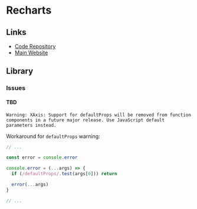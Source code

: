 # Recharts

## Links

- [Code Repository](https://github.com/recharts/recharts)
- [Main Website](https://recharts.org)

## Library

### Issues

#### TBD

```log
Warning: XAxis: Support for defaultProps will be removed from function components in a future major release. Use JavaScript default parameters instead.
```

<!--
https://github.com/recharts/recharts/issues/3615
-->

Workaround for `defaultProps` warning:

```ts
// ...

const error = console.error

console.error = (...args) => {
  if (/defaultProps/.test(args[0])) return

  error(...args)
}

// ...
```
